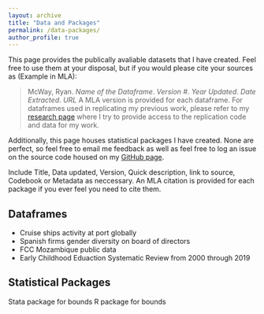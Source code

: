 ```yaml
---
layout: archive
title: "Data and Packages"
permalink: /data-packages/
author_profile: true
---
```

This page provides the publically avaliable datasets that I have created. Feel free to use them at your disposal, but if you would please cite your sources as (Example in MLA):
> McWay, Ryan. *Name of the Dataframe*. *Version #*. *Year Updated*. *Date Extracted*. *URL*
A MLA version is provided for each dataframe. For dataframes used in replicating my previous work, please refer to my [research page](/research/) where I try to provide access to the replication code and data for my work.

Additionally, this page houses statistical packages I have created. None are perfect, so feel free to email me feedback as well as feel free to log an issue on the source code housed on my [GitHub page](https://github.com/mcwayrm).

Include Title, Data updated, Version, Quick description, link to source, Codebook or Metadata as neccessary. An MLA citation is provided for each package if you ever feel you need to cite them.

Dataframes
------
- Cruise ships activity at port globally
- Spanish firms gender diversity on board of directors
- FCC Mozambique public data
- Early Childhood Eduaction Systematic Review from 2000 through 2019


Statistical Packages
------
Stata package for bounds
R package for bounds

